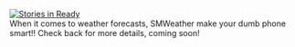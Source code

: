 [![Stories in Ready](https://badge.waffle.io/blaedj/smweather.png)](http://waffle.io/blaedj/smweather)  
When it comes to weather forecasts, SMWeather make your dumb phone smart!!
Check back for more details, coming soon!
